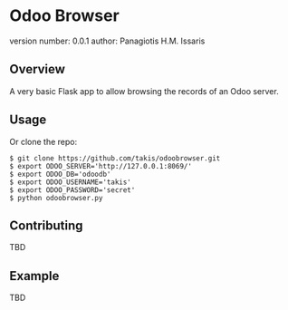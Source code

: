 Odoo Browser
===============================

version number: 0.0.1
author: Panagiotis H.M. Issaris

Overview
--------

A very basic Flask app to allow browsing the records of an Odoo server.

Usage
--------------------

Or clone the repo:

    $ git clone https://github.com/takis/odoobrowser.git
    $ export ODOO_SERVER='http://127.0.0.1:8069/'
    $ export ODOO_DB='odoodb'
    $ export ODOO_USERNAME='takis'
    $ export ODOO_PASSWORD='secret'
    $ python odoobrowser.py
    
Contributing
------------

TBD

Example
-------

TBD

